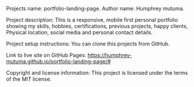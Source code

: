 
Projects name: portfolio-landing-page.
Author name: Humphrey mutuma.

Project description: This is a responsive, mobile first personal portfolio showing my skills, hobbies, certifications, previous projects, happy clients, Physical location, social media and personal contact details.

Project setup instructions: You can clone this projects from GitHub.

Link to live site on GitHub Pages: https://humphrey-mutuma.github.io/portfolio-landing-page/#

Copyright and license information: This project is licensed under the terms of the MIT license.
